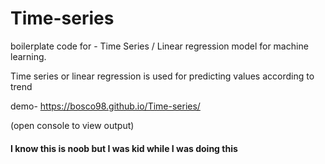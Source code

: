 # Time-series
boilerplate code for - Time Series /  Linear regression model for machine learning.


Time series or linear regression is used for predicting values according to trend

demo-
https://bosco98.github.io/Time-series/

(open console to view output)

#### I know this is noob but I was kid while I was doing this 

